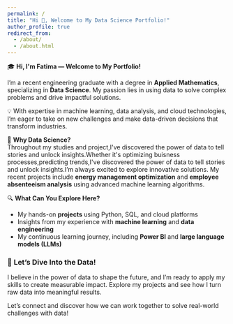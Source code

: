 ```yaml
---
permalink: /
title: "Hi 👋, Welcome to My Data Science Portfolio!"
author_profile: true
redirect_from: 
  - /about/
  - /about.html
---
```

🎓 **Hi, I'm Fatima — Welcome to My Portfolio!**

I’m a recent engineering graduate with a degree in **Applied Mathematics**, specializing in **Data Science**. My passion lies in using data to solve complex problems and drive impactful solutions.       

💡 With expertise in machine learning, data analysis, and cloud technologies, I’m eager to take on new   challenges and make data-driven decisions that transform industries.

🚀 **Why Data Science?**    
Throughout my studies and project,I've discovered the power of data to tell stories and unlock insights.Whether it's optimizing buisness processes,predicting trends,I've discovered the power of data to tell stories and unlock insights.I’m always excited to explore innovative solutions. My recent projects include **energy management optimization** and **employee absenteeism analysis** using advanced machine learning algorithms.

🔍 **What Can You Explore Here?**  
- My hands-on **projects** using Python, SQL, and cloud platforms
- Insights from my experience with **machine learning** and **data engineering**
- My continuous learning journey, including **Power BI** and **large language models (LLMs)**



### 🎯 **Let’s Dive Into the Data!**
I believe in the power of data to shape the future, and I’m ready to apply my skills to create measurable impact. Explore my projects and see how I turn raw data into meaningful results.

Let’s connect and discover how we can work together to solve real-world challenges with data!
 

